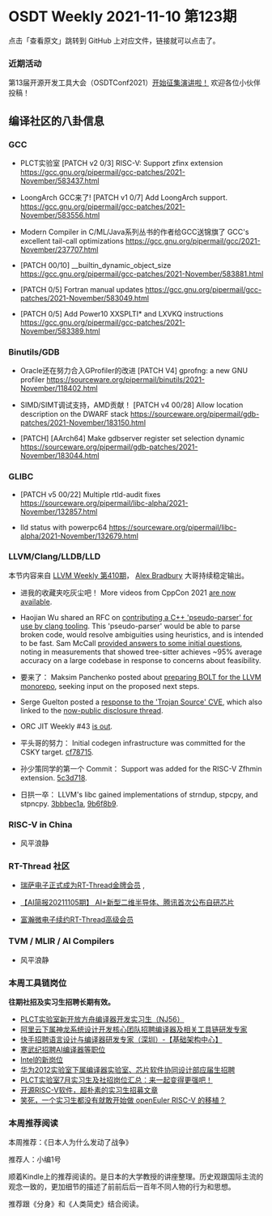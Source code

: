 # OSDT Weekly 2021-11-10 第123期

点击「查看原文」跳转到 GitHub 上对应文件，链接就可以点击了。

### 近期活动

第13届开源开发工具大会（OSDTConf2021）[开始征集演讲啦！](https://mp.weixin.qq.com/s/S5hg_EtP5T_kEegurs5MSw)
欢迎各位小伙伴投稿！

## 编译社区的八卦信息

### GCC

- PLCT实验室 [PATCH v2 0/3] RISC-V: Support zfinx extension
  https://gcc.gnu.org/pipermail/gcc-patches/2021-November/583437.html

- LoongArch GCC来了! [PATCH v1 0/7] Add LoongArch support.
  https://gcc.gnu.org/pipermail/gcc-patches/2021-November/583556.html

- Modern Compiler in C/ML/Java系列丛书的作者给GCC送锦旗了
  GCC's excellent tail-call optimizations
  https://gcc.gnu.org/pipermail/gcc/2021-November/237707.html

- [PATCH 00/10] __builtin_dynamic_object_size
  https://gcc.gnu.org/pipermail/gcc-patches/2021-November/583881.html

- [PATCH 0/5] Fortran manual updates
  https://gcc.gnu.org/pipermail/gcc-patches/2021-November/583049.html

- [PATCH 0/5] Add Power10 XXSPLTI* and LXVKQ instructions
  https://gcc.gnu.org/pipermail/gcc-patches/2021-November/583389.html

### Binutils/GDB

- Oracle还在努力合入GProfiler的改进
  [PATCH V4] gprofng: a new GNU profiler
  https://sourceware.org/pipermail/binutils/2021-November/118402.html

- SIMD/SIMT调试支持，AMD贡献！
  [PATCH v4 00/28] Allow location description on the DWARF stack
  https://sourceware.org/pipermail/gdb-patches/2021-November/183150.html

- [PATCH] [AArch64] Make gdbserver register set selection dynamic
  https://sourceware.org/pipermail/gdb-patches/2021-November/183044.html

### GLIBC

- [PATCH v5 00/22] Multiple rtld-audit fixes
  https://sourceware.org/pipermail/libc-alpha/2021-November/132857.html

- lld status with powerpc64
  https://sourceware.org/pipermail/libc-alpha/2021-November/132679.html

### LLVM/Clang/LLDB/LLD

本节内容来自 [LLVM Weekly 第410期](http://llvmweekly.org/issue/410)，
[Alex Bradbury](https://www.linkedin.com/in/alex-bradbury/) 大哥持续稳定输出。

* 进我的收藏夹吃灰尘吧！ More videos from CppCon 2021 [are now available](https://pages.jetbrains.com/cppcon2021).

* Haojian Wu shared an RFC on [contributing a C++ 'pseudo-parser' for use by clang tooling](https://lists.llvm.org/pipermail/cfe-dev/2021-November/069246.html).  This 'pseudo-parser' would be able to parse broken code, would resolve ambiguities using heuristics, and is intended to be fast. Sam McCall [provided answers to some initial questions](https://lists.llvm.org/pipermail/cfe-dev/2021-November/069254.html), noting in  measurements that showed tree-sitter achieves ~95% average accuracy on a large codebase in response to concerns about feasibility.

* 要来了： Maksim Panchenko posted about [preparing BOLT for the LLVM monorepo](https://lists.llvm.org/pipermail/llvm-dev/2021-November/153551.html), seeking input on the proposed next steps.

* Serge Guelton posted a [response to the 'Trojan Source' CVE](https://lists.llvm.org/pipermail/llvm-dev/2021-November/153529.html), which also linked to the [now-public disclosure  thread](https://bugs.chromium.org/p/llvm/issues/detail?id=11).

* ORC JIT Weekly #43 [is out](https://lists.llvm.org/pipermail/llvm-dev/2021-November/153606.html).

* 平头哥的努力： Initial codegen infrastructure was committed for the CSKY target.
  [cf78715](https://reviews.llvm.org/rGcf78715cae72).

* 孙少策同学的第一个 Commit： Support was added for the RISC-V Zfhmin extension.
  [5c3d718](https://reviews.llvm.org/rG5c3d7184b435).

* 日拱一卒： LLVM's libc gained implementations of strndup, stpcpy, and stpncpy.
  [3bbbec1a](https://reviews.llvm.org/rG3bbbec1ae7b7),
  [9b6f8b9](https://reviews.llvm.org/rG9b6f8b985c6a).

### RISC-V in China

- 风平浪静

### RT-Thread 社区

- [瑞萨电子正式成为RT-Thread金牌会员](https://mp.weixin.qq.com/s/W_bi_8vY0mNV23bx26g_iQ) ,

- [【AI简报20211105期】 AI+新型二维半导体、腾讯首次公布自研芯片](https://mp.weixin.qq.com/s/k4wtdUCyqI32-HEQOV_l3w)

- [富瀚微电子续约RT-Thread高级会员](https://mp.weixin.qq.com/s/YKrLmDB1sPdy361Syb2b1g)

### TVM / MLIR / AI Compilers

- 风平浪静

### 本周工具链岗位

**往期社招及实习生招聘长期有效。**

- [PLCT实验室新开放方舟编译器开发实习生（NJ56）](https://mp.weixin.qq.com/s/lPp5RvjYhpDIGsp-luLzKQ)
- [阿里云下属神龙系统设计开发核心团队招聘编译器及相关工具链研发专家](https://mp.weixin.qq.com/s/h3ELBXBHfNjZCyCRixqnOQ)
- [快手招聘语言设计与编译器研发专家（深圳）-【基础架构中心】](https://mp.weixin.qq.com/s/QTWnlaBFtWQ3YThHJSIhbA)
- [寒武纪招聘AI编译器等职位](https://mp.weixin.qq.com/s/LWpDXEA2rJ1wx9mr8XoWxw)
- [Intel的新岗位](https://mp.weixin.qq.com/s/xs-deMCI4ob7WX0vIRZMZw)
- [华为2012实验室下属编译器实验室、芯片软件协同设计部应届生招聘](https://mp.weixin.qq.com/s/dMkGkbgNvW--D6fLthfoPA)
- [PLCT实验室7月实习生及社招岗位汇总：来一起变得更强吧！](https://mp.weixin.qq.com/s/lL5_L2oh-kNvP8wHMARSAg)
- [开源RISC-V软件，超朴素的实习生招募文章](https://mp.weixin.qq.com/s/ETtlYTHa_41SYrxpSuh_sw)
- [笑死，一个实习生都没有就敢开始做 openEuler RISC-V 的移植？](https://mp.weixin.qq.com/s/x_LUxu1dJTaN6VS7DU6xsg)

### 本周推荐阅读


本周推荐：《日本人为什么发动了战争》

推荐人：小编1号

顺着Kindle上的推荐阅读的。是日本的大学教授的讲座整理。历史观跟国际主流的观念一致的，更加细节的描述了前前后后一百年不同人物的行为和思想。

推荐跟《分身》和《人类简史》结合阅读。
